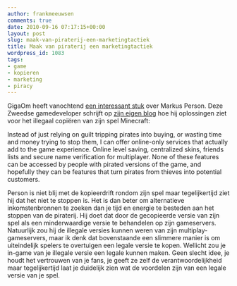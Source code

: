 ```yaml
---
author: frankmeeuwsen
comments: true
date: 2010-09-16 07:17:15+00:00
layout: post
slug: maak-van-piraterij-een-marketingtactiek
title: Maak van piraterij een marketingtactiek
wordpress_id: 1083
tags:
- game
- kopieren
- marketing
- piracy
---
```


GigaOm heeft vanochtend [een interessant stuk](http://gigaom.com/2010/09/15/dont-think-of-it-as-piracy-think-of-it-as-marketing/) over Markus Person. Deze Zweedse gamedeveloper schrijft op [zijn eigen blog](http://notch.tumblr.com/post/1121596044/how-piracy-works) hoe hij oplossingen ziet voor het illegaal copiëren van zijn spel Minecraft:


Instead of just relying on guilt tripping pirates into buying, or wasting time and money trying to stop them, I can offer online-only services that actually add to the game experience. Online level saving, centralized skins, friends lists and secure name verification for multiplayer. None of these features can be accessed by people with pirated versions of the game, and hopefully they can be features that turn pirates from thieves into potential customers.


Person is niet blij met de kopieerdrift rondom zijn spel maar tegelijkertijd ziet hij dat het niet te stoppen is. Het is dan beter om alternatieve inkomstenbronnen te zoeken dan je tijd en energie te besteden aan het stoppen van de piraterij. Hij doet dat door de gecopieerde versie van zijn spel als een minderwaardige versie te behandelen op zijn gameservers. Natuurlijk zou hij de illegale versies kunnen weren van zijn multiplay-gameservers, maar ik denk dat bovenstaande een slimmere manier is om uiteindelijk spelers te overtuigen een legale versie te kopen. Wellicht zou je in-game van je illegale versie een legale kunnen maken. Geen slecht idee, je houdt het vertrouwen van je fans, je geeft ze zelf de verantwoordelijkheid maar tegelijkertijd laat je duidelijk zien wat de voordelen zijn van een legale versie van je spel.
